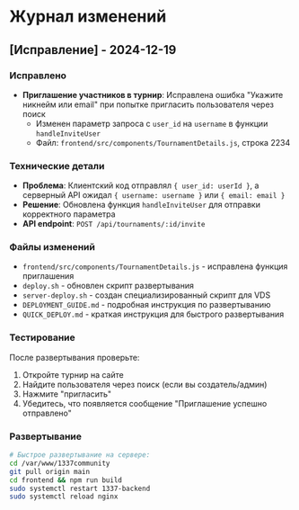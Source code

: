# Журнал изменений

## [Исправление] - 2024-12-19

### Исправлено
- **Приглашение участников в турнир**: Исправлена ошибка "Укажите никнейм или email" при попытке пригласить пользователя через поиск
  - Изменен параметр запроса с `user_id` на `username` в функции `handleInviteUser`
  - Файл: `frontend/src/components/TournamentDetails.js`, строка 2234

### Технические детали
- **Проблема**: Клиентский код отправлял `{ user_id: userId }`, а серверный API ожидал `{ username: username }` или `{ email: email }`
- **Решение**: Обновлена функция `handleInviteUser` для отправки корректного параметра
- **API endpoint**: `POST /api/tournaments/:id/invite`

### Файлы изменений
- `frontend/src/components/TournamentDetails.js` - исправлена функция приглашения
- `deploy.sh` - обновлен скрипт развертывания
- `server-deploy.sh` - создан специализированный скрипт для VDS
- `DEPLOYMENT_GUIDE.md` - подробная инструкция по развертыванию
- `QUICK_DEPLOY.md` - краткая инструкция для быстрого развертывания

### Тестирование
После развертывания проверьте:
1. Откройте турнир на сайте
2. Найдите пользователя через поиск (если вы создатель/админ)
3. Нажмите "пригласить"
4. Убедитесь, что появляется сообщение "Приглашение успешно отправлено"

### Развертывание
```bash
# Быстрое развертывание на сервере:
cd /var/www/1337community
git pull origin main
cd frontend && npm run build
sudo systemctl restart 1337-backend
sudo systemctl reload nginx
``` 